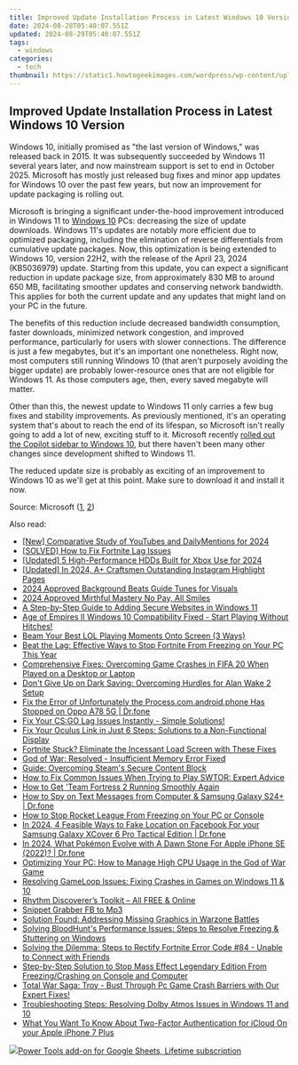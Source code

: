 ```yaml
---
title: Improved Update Installation Process in Latest Windows 10 Version
date: 2024-08-28T05:40:07.551Z
updated: 2024-08-29T05:40:07.551Z
tags:
  - windows
categories:
  - tech
thumbnail: https://static1.howtogeekimages.com/wordpress/wp-content/uploads/2023/12/3-2-windows-10.jpg
---
```


## Improved Update Installation Process in Latest Windows 10 Version

Windows 10, initially promised as "the last version of Windows," was released back in 2015\. It was subsequently succeeded by Windows 11 several years later, and now mainstream support is set to end in October 2025\. Microsoft has mostly just released bug fixes and minor app updates for Windows 10 over the past few years, but now an improvement for update packaging is rolling out.

 Microsoft is bringing a significant under-the-hood improvement introduced in Windows 11 to [Windows 10](https://hardware-tips.techidaily.com/unlocking-innovations-in-computers-and-electronics-on-toms-hardware/) PCs: decreasing the size of update downloads. Windows 11's updates are notably more efficient due to optimized packaging, including the elimination of reverse differentials from cumulative update packages. Now, this optimization is being extended to Windows 10, version 22H2, with the release of the April 23, 2024 (KB5036979) update. Starting from this update, you can expect a significant reduction in update package size, from approximately 830 MB to around 650 MB, facilitating smoother updates and conserving network bandwidth. This applies for both the current update and any updates that might land on your PC in the future.

 The benefits of this reduction include decreased bandwidth consumption, faster downloads, minimized network congestion, and improved performance, particularly for users with slower connections. The difference is just a few megabytes, but it's an important one nonetheless. Right now, most computers still running Windows 10 (that aren't purposely avoiding the bigger update) are probably lower-resource ones that are not eligible for Windows 11\. As those computers age, then, every saved megabyte will matter.

 Other than this, the newest update to Windows 11 only carries a few bug fixes and stability improvements. As previously mentioned, it's an operating system that's about to reach the end of its lifespan, so Microsoft isn't really going to add a lot of new, exciting stuff to it. Microsoft recently [rolled out the Copilot sidebar to Windows 10](https://fox-friendly.techidaily.com/updated-2024-approved-the-definitive-guide-to-captivating-podcast-covers/), but there haven't been many other changes since development shifted to Windows 11.

 The reduced update size is probably as exciting of an improvement to Windows 10 as we'll get at this point. Make sure to download it and install it now.

 Source: Microsoft ([1](https://techcommunity.microsoft.com/t5/windows-it-pro-blog/reducing-windows-10-version-22h2-monthly-lcu-package-size/ba-p/4121755), [2](https://support.microsoft.com/en-us/topic/april-23-2024-kb5036979-os-build-19045-4355-preview-b99f7f72-e1bc-4d66-b7b4-fe2c5c9661df))

<ins class="adsbygoogle"
     style="display:block"
     data-ad-format="autorelaxed"
     data-ad-client="ca-pub-7571918770474297"
     data-ad-slot="1223367746"></ins>



<ins class="adsbygoogle"
     style="display:block"
     data-ad-client="ca-pub-7571918770474297"
     data-ad-slot="8358498916"
     data-ad-format="auto"
     data-full-width-responsive="true"></ins>

<span class="atpl-alsoreadstyle">Also read:</span>
<div><ul>
<li><a href="https://youtube-webster.techidaily.com/omparative-study-of-youtubes-and-dailymentions-for-2024/"><u>[New] Comparative Study of YouTubes and DailyMentions for 2024</u></a></li>
<li><a href="https://program-issues.techidaily.com/solved-how-to-fix-fortnite-lag-issues/"><u>[SOLVED] How to Fix Fortnite Lag Issues</u></a></li>
<li><a href="https://screen-sharing-recording.techidaily.com/updated-5-high-performance-hdds-built-for-xbox-use-for-2024/"><u>[Updated] 5 High-Performance HDDs Built for Xbox Use for 2024</u></a></li>
<li><a href="https://instagram-videos.techidaily.com/updated-in-2024-aplus-craftsmen-outstanding-instagram-highlight-pages/"><u>[Updated] In 2024, A+ Craftsmen  Outstanding Instagram Highlight Pages</u></a></li>
<li><a href="https://fox-helps.techidaily.com/2024-approved-background-beats-guide-tunes-for-visuals/"><u>2024 Approved  Background Beats Guide  Tunes for Visuals</u></a></li>
<li><a href="https://extra-skills.techidaily.com/2024-approved-mirthful-mastery-no-pay-all-smiles/"><u>2024 Approved  Mirthful Mastery  No Pay, All Smiles</u></a></li>
<li><a href="https://win11.techidaily.com/a-step-by-step-guide-to-adding-secure-websites-in-windows-11/"><u>A Step-by-Step Guide to Adding Secure Websites in Windows 11</u></a></li>
<li><a href="https://win-blog.techidaily.com/1723005795006-age-of-empires-ii-windows-10-compatibility-fixed-start-playing-without-hitches/"><u>Age of Empires II Windows 10 Compatibility Fixed - Start Playing Without Hitches!</u></a></li>
<li><a href="https://visual-screen-recording.techidaily.com/beam-your-best-lol-playing-moments-onto-screen-3-ways/"><u>Beam Your Best LOL Playing Moments Onto Screen (3 Ways)</u></a></li>
<li><a href="https://win-blog.techidaily.com/beat-the-lag-effective-ways-to-stop-fortnite-from-freezing-on-your-pc-this-year/"><u>Beat the Lag: Effective Ways to Stop Fortnite From Freezing on Your PC This Year</u></a></li>
<li><a href="https://win-blog.techidaily.com/comprehensive-fixes-overcoming-game-crashes-in-fifa-20-when-played-on-a-desktop-or-laptop/"><u>Comprehensive Fixes: Overcoming Game Crashes in FIFA 20 When Played on a Desktop or Laptop</u></a></li>
<li><a href="https://win-blog.techidaily.com/dont-give-up-on-dark-saving-overcoming-hurdles-for-alan-wake-2-setup/"><u>Don't Give Up on Dark Saving: Overcoming Hurdles for Alan Wake 2 Setup</u></a></li>
<li><a href="https://howto.techidaily.com/fix-the-error-of-unfortunately-the-processcomandroidphone-has-stopped-on-oppo-a78-5g-drfone-by-drfone-fix-android-problems-fix-android-problems/"><u>Fix the Error of Unfortunately the Process.com.android.phone Has Stopped on Oppo A78 5G | Dr.fone</u></a></li>
<li><a href="https://win-blog.techidaily.com/fix-your-csgo-lag-issues-instantly-simple-solutions/"><u>Fix Your CS:GO Lag Issues Instantly - Simple Solutions!</u></a></li>
<li><a href="https://win-blog.techidaily.com/fix-your-oculus-link-in-just-6-steps-solutions-to-a-non-functional-display/"><u>Fix Your Oculus Link in Just 6 Steps: Solutions to a Non-Functional Display</u></a></li>
<li><a href="https://win-blog.techidaily.com/fortnite-stuck-eliminate-the-incessant-load-screen-with-these-fixes/"><u>Fortnite Stuck? Eliminate the Incessant Load Screen with These Fixes</u></a></li>
<li><a href="https://win-blog.techidaily.com/god-of-war-resolved-insufficient-memory-error-fixed/"><u>God of War: Resolved - Insufficient Memory Error Fixed</u></a></li>
<li><a href="https://win-blog.techidaily.com/guide-overcoming-steams-secure-content-block/"><u>Guide: Overcoming Steam's Secure Content Block</u></a></li>
<li><a href="https://win-blog.techidaily.com/how-to-fix-common-issues-when-trying-to-play-swtor-expert-advice/"><u>How to Fix Common Issues When Trying to Play SWTOR: Expert Advice</u></a></li>
<li><a href="https://win-blog.techidaily.com/how-to-get-team-fortress-2-running-smoothly-again/"><u>How to Get 'Team Fortress 2 Running Smoothly Again</u></a></li>
<li><a href="https://android-location-track.techidaily.com/how-to-spy-on-text-messages-from-computer-and-samsung-galaxy-s24plus-drfone-by-drfone-virtual-android/"><u>How to Spy on Text Messages from Computer & Samsung Galaxy S24+ | Dr.fone</u></a></li>
<li><a href="https://win-blog.techidaily.com/how-to-stop-rocket-league-from-freezing-on-your-pc-or-console/"><u>How to Stop Rocket League From Freezing on Your PC or Console</u></a></li>
<li><a href="https://location-social.techidaily.com/in-2024-4-feasible-ways-to-fake-location-on-facebook-for-your-samsung-galaxy-xcover-6-pro-tactical-edition-drfone-by-drfone-virtual-android/"><u>In 2024, 4 Feasible Ways to Fake Location on Facebook For your Samsung Galaxy XCover 6 Pro Tactical Edition | Dr.fone</u></a></li>
<li><a href="https://ios-pokemon-go.techidaily.com/in-2024-what-pokemon-evolve-with-a-dawn-stone-for-apple-iphone-se-2022-drfone-by-drfone-virtual-ios/"><u>In 2024, What Pokémon Evolve with A Dawn Stone For Apple iPhone SE (2022)? | Dr.fone</u></a></li>
<li><a href="https://win-blog.techidaily.com/optimizing-your-pc-how-to-manage-high-cpu-usage-in-the-god-of-war-game/"><u>Optimizing Your PC: How to Manage High CPU Usage in the God of War Game</u></a></li>
<li><a href="https://win-blog.techidaily.com/resolving-gameloop-issues-fixing-crashes-in-games-on-windows-11-and-10/"><u>Resolving GameLoop Issues: Fixing Crashes in Games on Windows 11 & 10</u></a></li>
<li><a href="https://extra-hints.techidaily.com/rhythm-discoverers-toolkit-all-free-and-online/"><u>Rhythm Discoverer’s Toolkit – All FREE & Online</u></a></li>
<li><a href="https://facebook-videos.techidaily.com/snippet-grabber-fb-to-mp3/"><u>Snippet Grabber  FB to Mp3</u></a></li>
<li><a href="https://win-blog.techidaily.com/solution-found-addressing-missing-graphics-in-warzone-battles/"><u>Solution Found: Addressing Missing Graphics in Warzone Battles</u></a></li>
<li><a href="https://win-blog.techidaily.com/solving-bloodhunts-performance-issues-steps-to-resolve-freezing-and-stuttering-on-windows/"><u>Solving BloodHunt's Performance Issues: Steps to Resolve Freezing & Stuttering on Windows</u></a></li>
<li><a href="https://win-blog.techidaily.com/solving-the-dilemma-steps-to-rectify-fortnite-error-code-84-unable-to-connect-with-friends/"><u>Solving the Dilemma: Steps to Rectify Fortnite Error Code #84 - Unable to Connect with Friends</u></a></li>
<li><a href="https://win-blog.techidaily.com/step-by-step-solution-to-stop-mass-effect-legendary-edition-from-freezingcrashing-on-console-and-computer/"><u>Step-by-Step Solution to Stop Mass Effect Legendary Edition From Freezing/Crashing on Console and Computer</u></a></li>
<li><a href="https://win-blog.techidaily.com/total-war-saga-troy-bust-through-pc-game-crash-barriers-with-our-expert-fixes/"><u>Total War Saga: Troy - Bust Through Pc Game Crash Barriers with Our Expert Fixes!</u></a></li>
<li><a href="https://win-blog.techidaily.com/troubleshooting-steps-resolving-dolby-atmos-issues-in-windows-11-and-10/"><u>Troubleshooting Steps: Resolving Dolby Atmos Issues in Windows 11 and 10</u></a></li>
<li><a href="https://activate-lock.techidaily.com/what-you-want-to-know-about-two-factor-authentication-for-icloud-on-your-apple-iphone-7-plus-by-drfone-ios/"><u>What You Want To Know About Two-Factor Authentication for iCloud On your Apple iPhone 7 Plus</u></a></li>
</ul></div>

<!-- affiliate ads begin -->
<a href="https://secure.2checkout.com/order/checkout.php?PRODS=4726807&QTY=1&AFFILIATE=108875&CART=1"><img src="https://secure.avangate.com/images/merchant/c14a8df1e1b4d5297e9cb30cb34d5a00/products/copy_copy_power-tools-48.png" border="0">Power Tools add-on for Google Sheets, Lifetime subscription</a>
<!-- affiliate ads end -->